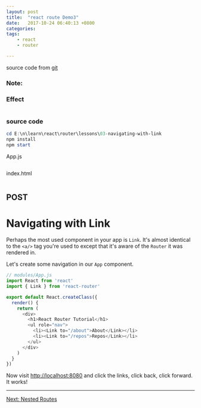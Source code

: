 ```yaml
---
layout: post
title:  "react route Demo3"
date:   2017-10-24 06:40:13 +0800
categories:  
tags: 
    - react
    - router

---  
```


source code from [git](https://github.com/reactjs/react-router-tutorial/tree/master/lessons/03-navigating-with-link)

### Note: ###



### Effect ###

![]()

### source code ###

```powershell
cd E:\n\learn\react\router\lessons\03-navigating-with-link
npm install
npm start
```
App.js
```javascript 

```

index.html
```html  

```


## POST ##

# Navigating with Link

Perhaps the most used component in your app is `Link`. It's almost
identical to the `<a/>` tag you're used to except that it's aware of
the `Router` it was rendered in.

Let's create some navigation in our `App` component.

```js
// modules/App.js
import React from 'react'
import { Link } from 'react-router'

export default React.createClass({
  render() {
    return (
      <div>
        <h1>React Router Tutorial</h1>
        <ul role="nav">
          <li><Link to="/about">About</Link></li>
          <li><Link to="/repos">Repos</Link></li>
        </ul>
      </div>
    )
  }
})
```

Now visit [http://localhost:8080](http://localhost:8080) and click the links, click back, click
forward. It works!

---

[Next: Nested Routes](../04-nested-routes/)